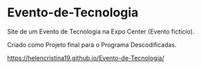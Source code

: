 # Evento-de-Tecnologia
Site de um Evento de Tecnologia na Expo Center (Evento fictício).

Criado como Projeto final para o Programa Descodificadas.

https://helencristina19.github.io/Evento-de-Tecnologia/
